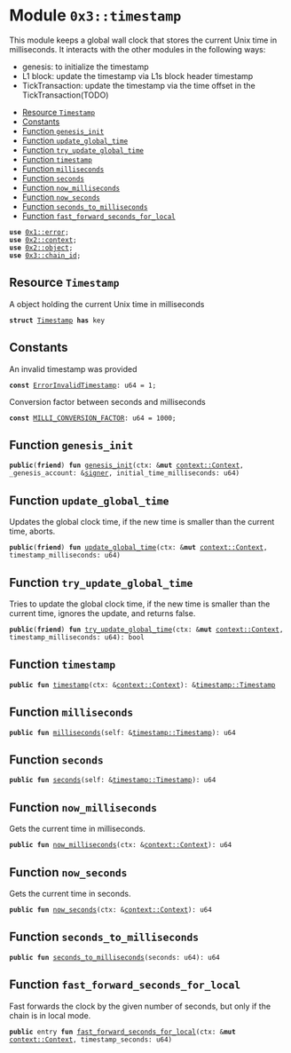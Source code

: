 
<a name="0x3_timestamp"></a>

# Module `0x3::timestamp`

This module keeps a global wall clock that stores the current Unix time in milliseconds.
It interacts with the other modules in the following ways:
* genesis: to initialize the timestamp
* L1 block: update the timestamp via L1s block header timestamp
* TickTransaction: update the timestamp via the time offset in the TickTransaction(TODO)


-  [Resource `Timestamp`](#0x3_timestamp_Timestamp)
-  [Constants](#@Constants_0)
-  [Function `genesis_init`](#0x3_timestamp_genesis_init)
-  [Function `update_global_time`](#0x3_timestamp_update_global_time)
-  [Function `try_update_global_time`](#0x3_timestamp_try_update_global_time)
-  [Function `timestamp`](#0x3_timestamp_timestamp)
-  [Function `milliseconds`](#0x3_timestamp_milliseconds)
-  [Function `seconds`](#0x3_timestamp_seconds)
-  [Function `now_milliseconds`](#0x3_timestamp_now_milliseconds)
-  [Function `now_seconds`](#0x3_timestamp_now_seconds)
-  [Function `seconds_to_milliseconds`](#0x3_timestamp_seconds_to_milliseconds)
-  [Function `fast_forward_seconds_for_local`](#0x3_timestamp_fast_forward_seconds_for_local)


<pre><code><b>use</b> <a href="">0x1::error</a>;
<b>use</b> <a href="">0x2::context</a>;
<b>use</b> <a href="">0x2::object</a>;
<b>use</b> <a href="chain_id.md#0x3_chain_id">0x3::chain_id</a>;
</code></pre>



<a name="0x3_timestamp_Timestamp"></a>

## Resource `Timestamp`

A object holding the current Unix time in milliseconds


<pre><code><b>struct</b> <a href="timestamp.md#0x3_timestamp_Timestamp">Timestamp</a> <b>has</b> key
</code></pre>



<a name="@Constants_0"></a>

## Constants


<a name="0x3_timestamp_ErrorInvalidTimestamp"></a>

An invalid timestamp was provided


<pre><code><b>const</b> <a href="timestamp.md#0x3_timestamp_ErrorInvalidTimestamp">ErrorInvalidTimestamp</a>: u64 = 1;
</code></pre>



<a name="0x3_timestamp_MILLI_CONVERSION_FACTOR"></a>

Conversion factor between seconds and milliseconds


<pre><code><b>const</b> <a href="timestamp.md#0x3_timestamp_MILLI_CONVERSION_FACTOR">MILLI_CONVERSION_FACTOR</a>: u64 = 1000;
</code></pre>



<a name="0x3_timestamp_genesis_init"></a>

## Function `genesis_init`



<pre><code><b>public</b>(<b>friend</b>) <b>fun</b> <a href="timestamp.md#0x3_timestamp_genesis_init">genesis_init</a>(ctx: &<b>mut</b> <a href="_Context">context::Context</a>, _genesis_account: &<a href="">signer</a>, initial_time_milliseconds: u64)
</code></pre>



<a name="0x3_timestamp_update_global_time"></a>

## Function `update_global_time`

Updates the global clock time, if the new time is smaller than the current time, aborts.


<pre><code><b>public</b>(<b>friend</b>) <b>fun</b> <a href="timestamp.md#0x3_timestamp_update_global_time">update_global_time</a>(ctx: &<b>mut</b> <a href="_Context">context::Context</a>, timestamp_milliseconds: u64)
</code></pre>



<a name="0x3_timestamp_try_update_global_time"></a>

## Function `try_update_global_time`

Tries to update the global clock time, if the new time is smaller than the current time, ignores the update, and returns false.


<pre><code><b>public</b>(<b>friend</b>) <b>fun</b> <a href="timestamp.md#0x3_timestamp_try_update_global_time">try_update_global_time</a>(ctx: &<b>mut</b> <a href="_Context">context::Context</a>, timestamp_milliseconds: u64): bool
</code></pre>



<a name="0x3_timestamp_timestamp"></a>

## Function `timestamp`



<pre><code><b>public</b> <b>fun</b> <a href="timestamp.md#0x3_timestamp">timestamp</a>(ctx: &<a href="_Context">context::Context</a>): &<a href="timestamp.md#0x3_timestamp_Timestamp">timestamp::Timestamp</a>
</code></pre>



<a name="0x3_timestamp_milliseconds"></a>

## Function `milliseconds`



<pre><code><b>public</b> <b>fun</b> <a href="timestamp.md#0x3_timestamp_milliseconds">milliseconds</a>(self: &<a href="timestamp.md#0x3_timestamp_Timestamp">timestamp::Timestamp</a>): u64
</code></pre>



<a name="0x3_timestamp_seconds"></a>

## Function `seconds`



<pre><code><b>public</b> <b>fun</b> <a href="timestamp.md#0x3_timestamp_seconds">seconds</a>(self: &<a href="timestamp.md#0x3_timestamp_Timestamp">timestamp::Timestamp</a>): u64
</code></pre>



<a name="0x3_timestamp_now_milliseconds"></a>

## Function `now_milliseconds`

Gets the current time in milliseconds.


<pre><code><b>public</b> <b>fun</b> <a href="timestamp.md#0x3_timestamp_now_milliseconds">now_milliseconds</a>(ctx: &<a href="_Context">context::Context</a>): u64
</code></pre>



<a name="0x3_timestamp_now_seconds"></a>

## Function `now_seconds`

Gets the current time in seconds.


<pre><code><b>public</b> <b>fun</b> <a href="timestamp.md#0x3_timestamp_now_seconds">now_seconds</a>(ctx: &<a href="_Context">context::Context</a>): u64
</code></pre>



<a name="0x3_timestamp_seconds_to_milliseconds"></a>

## Function `seconds_to_milliseconds`



<pre><code><b>public</b> <b>fun</b> <a href="timestamp.md#0x3_timestamp_seconds_to_milliseconds">seconds_to_milliseconds</a>(seconds: u64): u64
</code></pre>



<a name="0x3_timestamp_fast_forward_seconds_for_local"></a>

## Function `fast_forward_seconds_for_local`

Fast forwards the clock by the given number of seconds, but only if the chain is in local mode.


<pre><code><b>public</b> entry <b>fun</b> <a href="timestamp.md#0x3_timestamp_fast_forward_seconds_for_local">fast_forward_seconds_for_local</a>(ctx: &<b>mut</b> <a href="_Context">context::Context</a>, timestamp_seconds: u64)
</code></pre>
